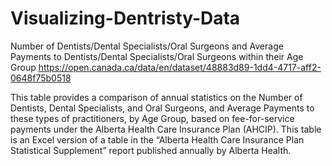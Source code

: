 # Visualizing-Dentristy-Data

Number of Dentists/Dental Specialists/Oral Surgeons and Average Payments to Dentists/Dental Specialists/Oral Surgeons within their Age Group
https://open.canada.ca/data/en/dataset/48883d89-1dd4-4717-aff2-0648f75b0518

This table provides a comparison of annual statistics on the Number of Dentists, Dental Specialists, and Oral Surgeons, and Average Payments to these types of practitioners, by Age Group, based on fee-for-service payments under the Alberta Health Care Insurance Plan (AHCIP). This table is an Excel version of a table in the “Alberta Health Care Insurance Plan Statistical Supplement” report published annually by Alberta Health.
